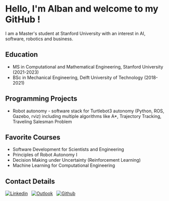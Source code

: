 # Hello, I'm Alban and welcome to my GitHub !

I am a Master's student at Stanford University with an interest in AI, software, robotics and business.


## Education

- MS in Computational and Mathematical Engineering, Stanford University (2021-2023)
- BSc in Mechanical Engineering, Delft University of Technology (2018-2021)


## Programming Projects

- Robot autonomy - software stack for Turtlebot3 autonomy (Python, ROS, Gazebo, rviz) including multiple algorithms like A*, Trajectory Tracking, Traveling Salesman Problem


## Favorite Courses

- Software Development for Scientists and Engineering
- Principles of Robot Autonomy I
- Decision Making under Uncertainty (Reinforcement Learning)
- Machine Learning for Computational Engineering


## Contact Details
[![Linkedin](https://img.shields.io/badge/LinkedIn-0077B5?style=for-the-badge&logo=linkedin&logoColor=white)](https://www.linkedin.com/in/abroze)
&nbsp; [![Outlook](https://img.shields.io/badge/Microsoft_Outlook-0078D4?style=for-the-badge&logo=microsoft-outlook&logoColor=white)](mailto:abroze@stanford.edu)
&nbsp; [![Github](https://img.shields.io/badge/GitHub-100000?style=for-the-badge&logo=github&logoColor=white)](https://github.com/abroze)
&nbsp;


<!--
**abroze/abroze** is a ✨ _special_ ✨ repository because its `README.md` (this file) appears on your GitHub profile.

Here are some ideas to get you started:

- 🔭 I’m currently working on ...
- 🌱 I’m currently learning ...
- 👯 I’m looking to collaborate on ...
- 🤔 I’m looking for help with ...
- 💬 Ask me about ...
- 📫 How to reach me: ...
- 😄 Pronouns: ...
- ⚡ Fun fact: ...
-->
